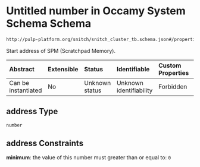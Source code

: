 # Untitled number in Occamy System Schema Schema

```txt
http://pulp-platform.org/snitch/snitch_cluster_tb.schema.json#/properties/spm/properties/address
```

Start address of SPM (Scratchpad Memory).

| Abstract            | Extensible | Status         | Identifiable            | Custom Properties | Additional Properties | Access Restrictions | Defined In                                                       |
| :------------------ | :--------- | :------------- | :---------------------- | :---------------- | :-------------------- | :------------------ | :--------------------------------------------------------------- |
| Can be instantiated | No         | Unknown status | Unknown identifiability | Forbidden         | Allowed               | none                | [occamy.schema.json*](occamy.schema.json "open original schema") |

## address Type

`number`

## address Constraints

**minimum**: the value of this number must greater than or equal to: `0`
